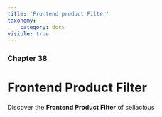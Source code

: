 ```yaml
---
title: 'Frontend product Filter'
taxonomy:
    category: docs
visible: true
---
```


### Chapter 38

# Frontend Product Filter

Discover the **Frontend Product Filter** of sellacious 